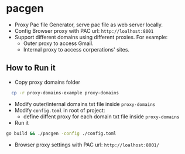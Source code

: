 # pacgen

- Proxy Pac file Generator, serve pac file as web server locally.
- Config Browser proxy with PAC url: `http://loalhost:8001`
- Support different domains using different proxies. For example:
  - Outer proxy to access Gmail.
  - Internal proxy to access  corperations' sites.

## How to Run it

- Copy proxy domains folder

```bash
  cp -r proxy-domains-example proxy-domains
```

- Modify outer/internal domains txt file inside `proxy-domains`
- Modify `config.toml` in root of project:
  - define diffent proxy for each domain txt file inside `proxy-domains`
- Run it

```bash
go build && ./pacgen -config ./config.toml
```

- Browser proxy settings with PAC url: `http://loalhost:8001/`
